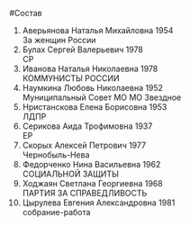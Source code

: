 #Состав
1. Аверьянова Наталья Михайловна 1954   
    За женщин России
2. Булах Сергей Валерьевич 1978   
    СР
3. Иванова Наталья Николаевна 1978   
    КОММУНИСТЫ РОССИИ
4. Наумкина Любовь Николаевна 1952   
    Муниципальный Совет МО МО Звездное
5. Нристанскова Елена Борисовна 1953   
    ЛДПР
6. Серикова Аида Трофимовна 1937   
    ЕР
7. Скорых Алексей Петрович 1977   
    Чернобыль-Нева
8. Федорченко Нина Васильевна 1962   
    СОЦИАЛЬНОЙ ЗАЩИТЫ
9. Ходжаян Светлана Георгиевна 1968   
    ПАРТИЯ ЗА СПРАВЕДЛИВОСТЬ
10. Цырулева Евгения Александровна 1981   
    собрание-работа
